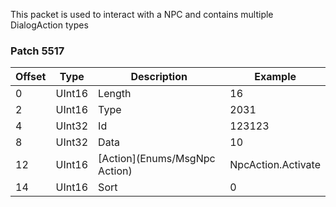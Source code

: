 This packet is used to interact with a NPC and contains multiple DialogAction types

### Patch 5517

| Offset | Type | Description | Example |
| -------- | -------- | -------- | -------- |
| 0 | UInt16 | Length | 16 |
| 2 | UInt16 | Type | 2031 |
| 4 | UInt32 | Id | 123123 |
| 8 | UInt32 | Data | 10 |
| 12 | UInt16 | [Action](Enums/MsgNpc Action) | NpcAction.Activate |
| 14 | UInt16 | Sort | 0 |
